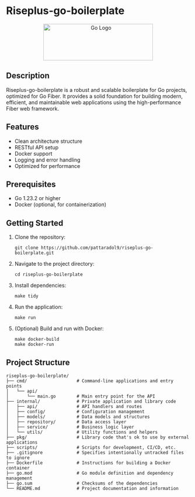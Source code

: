 # Riseplus-go-boilerplate

<p align="center">
  <img src="https://go.dev/blog/go-brand/Go-Logo/SVG/Go-Logo_Blue.svg" alt="Go Logo" width="300" height="100">
</p>

## Description

Riseplus-go-boilerplate is a robust and scalable boilerplate for Go projects, optimized for Go Fiber. It provides a solid foundation for building modern, efficient, and maintainable web applications using the high-performance Fiber web framework.

## Features

- Clean architecture structure
- RESTful API setup
- Docker support
- Logging and error handling
- Optimized for performance

## Prerequisites

- Go 1.23.2 or higher
- Docker (optional, for containerization)

## Getting Started

1. Clone the repository:

   ```
   git clone https://github.com/pattaradol9/riseplus-go-boilerplate.git
   ```

2. Navigate to the project directory:

   ```
   cd riseplus-go-boilerplate
   ```

3. Install dependencies:

   ```
   make tidy
   ```

4. Run the application:

   ```
   make run
   ```

5. (Optional) Build and run with Docker:
   ```
   make docker-build
   make docker-run
   ```

## Project Structure

```
riseplus-go-boilerplate/
├── cmd/                   # Command-line applications and entry points
│   └── api/
│       └── main.go        # Main entry point for the API
├── internal/              # Private application and library code
│   ├── api/               # API handlers and routes
│   ├── config/            # Configuration management
│   ├── models/            # Data models and structures
│   ├── repository/        # Data access layer
│   ├── service/           # Business logic layer
│   └── utils/             # Utility functions and helpers
├── pkg/                   # Library code that's ok to use by external applications
├── scripts/               # Scripts for development, CI/CD, etc.
├── .gitignore             # Specifies intentionally untracked files to ignore
├── Dockerfile             # Instructions for building a Docker container
├── go.mod                 # Go module definition and dependency management
├── go.sum                 # Checksums of the dependencies
└── README.md              # Project documentation and information
```
